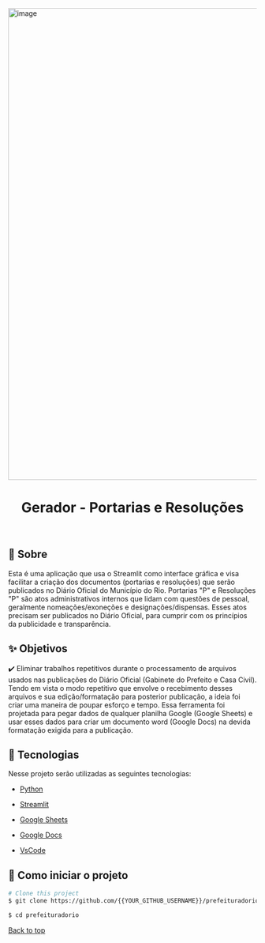 <img width="955" alt="image" src="https://github.com/eric-pitta/prefeituradorio/assets/138324143/d57a2e9b-b0fa-46e7-b9ae-d68d7154ab6d">




<h1 align="center">Gerador - Portarias e Resoluções</h1>
<br>

## :dart: Sobre ##

Esta é uma aplicação que usa o Streamlit como interface gráfica e visa facilitar a criação dos documentos (portarias e resoluções) que serão publicados no Diário Oficial do Município do Rio.
Portarias "P" e Resoluções "P" são atos administrativos internos que lidam com questões de pessoal, geralmente nomeações/exoneções e designações/dispensas. Esses atos precisam ser publicados no Diário Oficial, para cumprir com os princípios da publicidade e transparência. 

## :sparkles: Objetivos ##

:heavy_check_mark: Eliminar trabalhos repetitivos durante o processamento de arquivos usados nas publicações do Diário Oficial (Gabinete do Prefeito e Casa Civil). Tendo em vista o modo repetitivo que envolve o recebimento desses arquivos e sua edição/formatação para posterior publicação, a ideia foi criar uma maneira de poupar esforço e tempo. Essa ferramenta foi projetada para pegar dados de qualquer planilha Google (Google Sheets) e usar esses dados para criar um documento word (Google Docs)  na devida formatação exigida para a publicação. 

## :rocket: Tecnologias ##

Nesse projeto serão utilizadas as seguintes tecnologias:

- [Python](https://docs.python.org/3/)

- [Streamlit](https://streamlit.io/)

- [Google Sheets](https://docs.google.com/spreadsheets/u/0/)

- [Google Docs](https://docs.google.com/document/u/0/?hl=pt-BR)

- [VsCode](https://code.visualstudio.com/)

## :checkered_flag: Como iniciar o projeto ##

```bash
# Clone this project
$ git clone https://github.com/{{YOUR_GITHUB_USERNAME}}/prefeituradorio

$ cd prefeituradorio
```

<a href="#top">Back to top</a>

